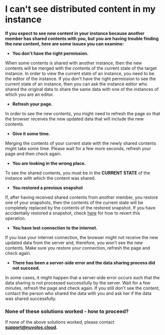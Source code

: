 # I can't see distributed content in my instance

**If you expect to see new content in your instance because another member has shared contents with you, but you are having trouble finding the new content, here are some issues you can examine:** 

* **You don't have the right permission.**

When some contents is shared with another instance, then the new contents will be merged with the contents of the current state of the target instance. In order to view the current state of an instance, you need to be the editor of the instance. If you don't have the right permission to see the current state of an instance, then you can ask the instance editor who shared the original data to share the same data with one of the instances of which you are an editor.

* **Refresh your page.**

In order to see the new contents, you might need to refresh the page so that the browser receives the new updated data that will include the new contents.

* **Give it some time.**

Merging the contents of your current state with the newly shared contents might take some time. Please wait for a few more seconds, refresh your page and then check again.

* **You are looking in the wrong place.**

To see the shared contents, you must be in the **CURRENT STATE** of the instance with which the content was shared.

* **You restored a previous snapshot**

If, after having received shared contents from another member, you restore one of your snapshots, then the contents of the current state will be completely replaced by the contents of the restored snapshot. If you have accidentally restored a snapshot, check [here](../accidental-content-change/restored-a-snapshot-by-mistake.md) for how to revert this operation.

* **You have lost connection to the internet.**

If you lose your internet connection, the browser might not receive the new updated data from the server and, therefore, you won't see the new contents. Make sure you restore your connection,  refresh the page and check again.

* **There has been a server-side error and the data sharing process did not succeed.**

In some cases, it might happen that a server-side error occurs such that the data sharing is not processed successfully by the server. Wait for a few minutes, refresh the page and check again. If you still don't see the content, contact the person who shared the data with you and ask her if the data was shared successfully.  


### None of these solutions worked - how to proceed?

If none of the above solutions worked, please contact [**support@nuvolos.cloud**](mailto:support@nuvolos.cloud)**.**

